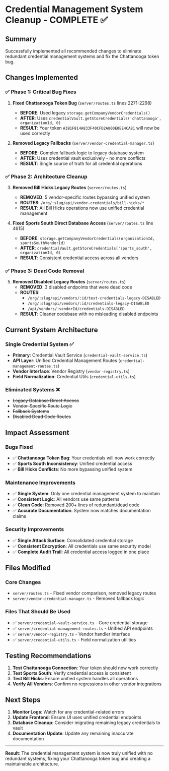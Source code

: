 # Credential Management System Cleanup - COMPLETE ✅

## Summary

Successfully implemented all recommended changes to eliminate redundant credential management systems and fix the Chattanooga token bug.

## Changes Implemented

### ✅ **Phase 1: Critical Bug Fixes**

1. **Fixed Chattanooga Token Bug** (`server/routes.ts` lines 2271-2298)
   - **BEFORE**: Used legacy `storage.getCompanyVendorCredentials()` 
   - **AFTER**: Uses `credentialVault.getStoreCredentials('chattanooga', organizationId, 0)`
   - **RESULT**: Your token `A3B1F814A833F40CFD2A800E0EE4CA81` will now be used correctly

2. **Removed Legacy Fallbacks** (`server/vendor-credential-manager.ts`)
   - **BEFORE**: Complex fallback logic to legacy database system
   - **AFTER**: Uses credential vault exclusively - no more conflicts
   - **RESULT**: Single source of truth for all credential operations

### ✅ **Phase 2: Architecture Cleanup**

3. **Removed Bill Hicks Legacy Routes** (`server/routes.ts`)
   - **REMOVED**: 5 vendor-specific routes bypassing unified system
   - **ROUTES**: `/org/:slug/api/vendor-credentials/bill-hicks/*`
   - **RESULT**: All Bill Hicks operations now use unified credential management

4. **Fixed Sports South Direct Database Access** (`server/routes.ts` line 4615)
   - **BEFORE**: `storage.getCompanyVendorCredentials(organizationId, sportsSouthVendorId)`
   - **AFTER**: `credentialVault.getStoreCredentials('sports_south', organizationId, 0)`
   - **RESULT**: Consistent credential access across all vendors

### ✅ **Phase 3: Dead Code Removal**

5. **Removed Disabled Legacy Routes** (`server/routes.ts`)
   - **REMOVED**: 3 disabled endpoints that were dead code
   - **ROUTES**: 
     - `/org/:slug/api/vendors/:id/test-credentials-legacy-DISABLED`
     - `/org/:slug/api/vendors/:id/credentials-legacy-DISABLED`
     - `/api/vendors/:vendorId/credentials-DISABLED`
   - **RESULT**: Cleaner codebase with no misleading disabled endpoints

## Current System Architecture

### **Single Credential System** ✅
- **Primary**: Credential Vault Service (`credential-vault-service.ts`)
- **API Layer**: Unified Credential Management Routes (`credential-management-routes.ts`)
- **Vendor Interface**: Vendor Registry (`vendor-registry.ts`)
- **Field Normalization**: Credential Utils (`credential-utils.ts`)

### **Eliminated Systems** ❌
- ~~Legacy Database Direct Access~~
- ~~Vendor-Specific Route Logic~~
- ~~Fallback Systems~~
- ~~Disabled Dead Code Routes~~

## Impact Assessment

### **Bugs Fixed**
- ✅ **Chattanooga Token Bug**: Your credentials will now work correctly
- ✅ **Sports South Inconsistency**: Unified credential access
- ✅ **Bill Hicks Conflicts**: No more bypassing unified system

### **Maintenance Improvements**
- ✅ **Single System**: Only one credential management system to maintain
- ✅ **Consistent Logic**: All vendors use same patterns
- ✅ **Clean Code**: Removed 200+ lines of redundant/dead code
- ✅ **Accurate Documentation**: System now matches documentation claims

### **Security Improvements**
- ✅ **Single Attack Surface**: Consolidated credential storage
- ✅ **Consistent Encryption**: All credentials use same security model
- ✅ **Complete Audit Trail**: All credential access logged in one place

## Files Modified

### **Core Changes**
- `server/routes.ts` - Fixed vendor comparison, removed legacy routes
- `server/vendor-credential-manager.ts` - Removed fallback logic

### **Files That Should Be Used**
- ✅ `server/credential-vault-service.ts` - Core credential storage
- ✅ `server/credential-management-routes.ts` - Unified API endpoints
- ✅ `server/vendor-registry.ts` - Vendor handler interface
- ✅ `server/credential-utils.ts` - Field normalization utilities

## Testing Recommendations

1. **Test Chattanooga Connection**: Your token should now work correctly
2. **Test Sports South**: Verify credential access is consistent
3. **Test Bill Hicks**: Ensure unified system handles all operations
4. **Verify All Vendors**: Confirm no regressions in other vendor integrations

## Next Steps

1. **Monitor Logs**: Watch for any credential-related errors
2. **Update Frontend**: Ensure UI uses unified credential endpoints
3. **Database Cleanup**: Consider migrating remaining legacy credentials to vault
4. **Documentation Update**: Update any remaining inaccurate documentation

---

**Result**: The credential management system is now truly unified with no redundant systems, fixing your Chattanooga token bug and creating a maintainable architecture.























